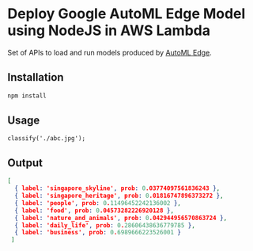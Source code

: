 # Deploy Google AutoML Edge Model using NodeJS in AWS Lambda


Set of APIs to load and run models produced by [AutoML Edge](https://cloud.google.com/vision/automl/docs/edge-quickstart). 

## Installation

```bash
npm install
```
## Usage

```nodejs
classify('./abc.jpg');
```

## Output

```json
[
  { label: 'singapore_skyline', prob: 0.03774097561836243 },
  { label: 'singapore_heritage', prob: 0.01816747896373272 },
  { label: 'people', prob: 0.11496452242136002 },
  { label: 'food', prob: 0.04573282226920128 },
  { label: 'nature_and_animals', prob: 0.042944956570863724 },
  { label: 'daily_life', prob: 0.28606438636779785 },
  { label: 'business', prob: 0.6989666223526001 }
 ]
```

